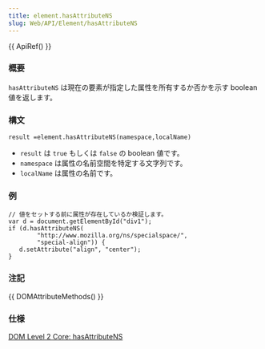 ```yaml
---
title: element.hasAttributeNS
slug: Web/API/Element/hasAttributeNS
---
```

{{ ApiRef() }}

### 概要

`hasAttributeNS` は現在の要素が指定した属性を所有するか否かを示す boolean 値を返します。

### 構文

```
result =element.hasAttributeNS(namespace,localName)
```

- `result` は `true` もしくは `false` の boolean 値です。
- `namespace` は属性の名前空間を特定する文字列です。
- `localName` は属性の名前です。

### 例

```
// 値をセットする前に属性が存在しているか検証します。
var d = document.getElementById("div1");
if (d.hasAttributeNS(
        "http://www.mozilla.org/ns/specialspace/",
        "special-align")) {
   d.setAttribute("align", "center");
}
```

### 注記

{{ DOMAttributeMethods() }}

### 仕様

[DOM Level 2 Core: hasAttributeNS](http://www.w3.org/TR/DOM-Level-2-Core/core.html#ID-ElHasAttrNS)
